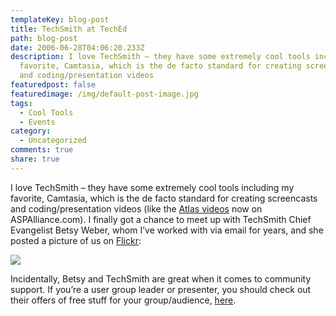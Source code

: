 ```yaml
---
templateKey: blog-post
title: TechSmith at TechEd
path: blog-post
date: 2006-06-28T04:06:20.233Z
description: I love TechSmith – they have some extremely cool tools including my
  favorite, Camtasia, which is the de facto standard for creating screencasts
  and coding/presentation videos
featuredpost: false
featuredimage: /img/default-post-image.jpg
tags:
  - Cool Tools
  - Events
category:
  - Uncategorized
comments: true
share: true
---
```

<!--StartFragment-->

I love TechSmith – they have some extremely cool tools including my favorite, Camtasia, which is the de facto standard for creating screencasts and coding/presentation videos (like the [Atlas videos](http://aspalliance.com/videos) now on ASPAlliance.com). I finally got a chance to meet up with TechSmith Chief Evangelist Betsy Weber, whom I’ve worked with via email for years, and she posted a picture of us on [Flickr](http://www.flickr.com/photos/betsyweber/166865761/in/set-72157594162706947):

<!--EndFragment-->

![](/img/tech-smith.jpg)

<!--StartFragment-->

Incidentally, Betsy and TechSmith are great when it comes to community support. If you’re a user group leader or presenter, you should check out their offers of free stuff for your group/audience, [here](http://www.techsmith.com/presenters).

<!--EndFragment-->